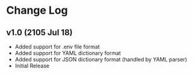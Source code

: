# Change Log

## v1.0 (2105 Jul 18)

- Added support for .env file format
- Added support for YAML dictionary format
- Added support for JSON dictionary format (handled by YAML parser)
- Initial Release
